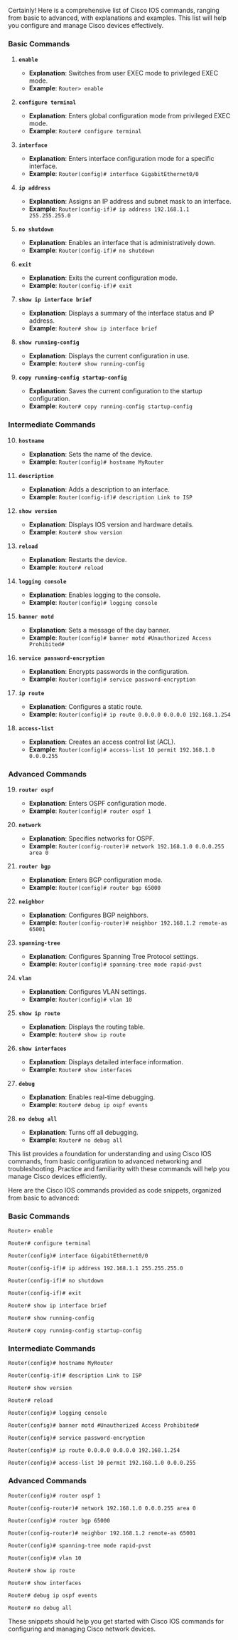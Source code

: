 Certainly! Here is a comprehensive list of Cisco IOS commands, ranging from basic to advanced, with explanations and examples. This list will help you configure and manage Cisco devices effectively.

### Basic Commands

1. **`enable`**
   - **Explanation**: Switches from user EXEC mode to privileged EXEC mode.
   - **Example**: `Router> enable`

2. **`configure terminal`**
   - **Explanation**: Enters global configuration mode from privileged EXEC mode.
   - **Example**: `Router# configure terminal`

3. **`interface`**
   - **Explanation**: Enters interface configuration mode for a specific interface.
   - **Example**: `Router(config)# interface GigabitEthernet0/0`

4. **`ip address`**
   - **Explanation**: Assigns an IP address and subnet mask to an interface.
   - **Example**: `Router(config-if)# ip address 192.168.1.1 255.255.255.0`

5. **`no shutdown`**
   - **Explanation**: Enables an interface that is administratively down.
   - **Example**: `Router(config-if)# no shutdown`

6. **`exit`**
   - **Explanation**: Exits the current configuration mode.
   - **Example**: `Router(config-if)# exit`

7. **`show ip interface brief`**
   - **Explanation**: Displays a summary of the interface status and IP address.
   - **Example**: `Router# show ip interface brief`

8. **`show running-config`**
   - **Explanation**: Displays the current configuration in use.
   - **Example**: `Router# show running-config`

9. **`copy running-config startup-config`**
   - **Explanation**: Saves the current configuration to the startup configuration.
   - **Example**: `Router# copy running-config startup-config`

### Intermediate Commands

10. **`hostname`**
    - **Explanation**: Sets the name of the device.
    - **Example**: `Router(config)# hostname MyRouter`

11. **`description`**
    - **Explanation**: Adds a description to an interface.
    - **Example**: `Router(config-if)# description Link to ISP`

12. **`show version`**
    - **Explanation**: Displays IOS version and hardware details.
    - **Example**: `Router# show version`

13. **`reload`**
    - **Explanation**: Restarts the device.
    - **Example**: `Router# reload`

14. **`logging console`**
    - **Explanation**: Enables logging to the console.
    - **Example**: `Router(config)# logging console`

15. **`banner motd`**
    - **Explanation**: Sets a message of the day banner.
    - **Example**: `Router(config)# banner motd #Unauthorized Access Prohibited#`

16. **`service password-encryption`**
    - **Explanation**: Encrypts passwords in the configuration.
    - **Example**: `Router(config)# service password-encryption`

17. **`ip route`**
    - **Explanation**: Configures a static route.
    - **Example**: `Router(config)# ip route 0.0.0.0 0.0.0.0 192.168.1.254`

18. **`access-list`**
    - **Explanation**: Creates an access control list (ACL).
    - **Example**: `Router(config)# access-list 10 permit 192.168.1.0 0.0.0.255`

### Advanced Commands

19. **`router ospf`**
    - **Explanation**: Enters OSPF configuration mode.
    - **Example**: `Router(config)# router ospf 1`

20. **`network`**
    - **Explanation**: Specifies networks for OSPF.
    - **Example**: `Router(config-router)# network 192.168.1.0 0.0.0.255 area 0`

21. **`router bgp`**
    - **Explanation**: Enters BGP configuration mode.
    - **Example**: `Router(config)# router bgp 65000`

22. **`neighbor`**
    - **Explanation**: Configures BGP neighbors.
    - **Example**: `Router(config-router)# neighbor 192.168.1.2 remote-as 65001`

23. **`spanning-tree`**
    - **Explanation**: Configures Spanning Tree Protocol settings.
    - **Example**: `Router(config)# spanning-tree mode rapid-pvst`

24. **`vlan`**
    - **Explanation**: Configures VLAN settings.
    - **Example**: `Router(config)# vlan 10`

25. **`show ip route`**
    - **Explanation**: Displays the routing table.
    - **Example**: `Router# show ip route`

26. **`show interfaces`**
    - **Explanation**: Displays detailed interface information.
    - **Example**: `Router# show interfaces`

27. **`debug`**
    - **Explanation**: Enables real-time debugging.
    - **Example**: `Router# debug ip ospf events`

28. **`no debug all`**
    - **Explanation**: Turns off all debugging.
    - **Example**: `Router# no debug all`

This list provides a foundation for understanding and using Cisco IOS commands, from basic configuration to advanced networking and troubleshooting. Practice and familiarity with these commands will help you manage Cisco devices efficiently.


Here are the Cisco IOS commands provided as code snippets, organized from basic to advanced:

### Basic Commands

```plaintext
Router> enable
```

```plaintext
Router# configure terminal
```

```plaintext
Router(config)# interface GigabitEthernet0/0
```

```plaintext
Router(config-if)# ip address 192.168.1.1 255.255.255.0
```

```plaintext
Router(config-if)# no shutdown
```

```plaintext
Router(config-if)# exit
```

```plaintext
Router# show ip interface brief
```

```plaintext
Router# show running-config
```

```plaintext
Router# copy running-config startup-config
```

### Intermediate Commands

```plaintext
Router(config)# hostname MyRouter
```

```plaintext
Router(config-if)# description Link to ISP
```

```plaintext
Router# show version
```

```plaintext
Router# reload
```

```plaintext
Router(config)# logging console
```

```plaintext
Router(config)# banner motd #Unauthorized Access Prohibited#
```

```plaintext
Router(config)# service password-encryption
```

```plaintext
Router(config)# ip route 0.0.0.0 0.0.0.0 192.168.1.254
```

```plaintext
Router(config)# access-list 10 permit 192.168.1.0 0.0.0.255
```

### Advanced Commands

```plaintext
Router(config)# router ospf 1
```

```plaintext
Router(config-router)# network 192.168.1.0 0.0.0.255 area 0
```

```plaintext
Router(config)# router bgp 65000
```

```plaintext
Router(config-router)# neighbor 192.168.1.2 remote-as 65001
```

```plaintext
Router(config)# spanning-tree mode rapid-pvst
```

```plaintext
Router(config)# vlan 10
```

```plaintext
Router# show ip route
```

```plaintext
Router# show interfaces
```

```plaintext
Router# debug ip ospf events
```

```plaintext
Router# no debug all
```

These snippets should help you get started with Cisco IOS commands for configuring and managing Cisco network devices.
